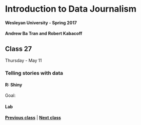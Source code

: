# Introduction to Data Journalism
  
#### Wesleyan University - Spring 2017
  
**Andrew Ba Tran and Robert Kabacoff**
  
## Class 27
Thursday - May 11
                             
### Telling stories with data
                             
#### R: Shiny
                             
Goal: 
                             
#### Lab

                   
**[Previous class](class26.md)** | **[Next class](class28.md)**
